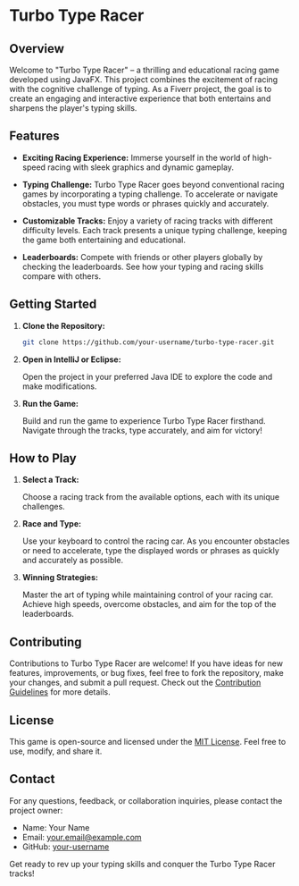 # Turbo Type Racer

## Overview

Welcome to "Turbo Type Racer" – a thrilling and educational racing game developed using JavaFX. This project combines the excitement of racing with the cognitive challenge of typing. As a Fiverr project, the goal is to create an engaging and interactive experience that both entertains and sharpens the player's typing skills.

## Features

- **Exciting Racing Experience:** Immerse yourself in the world of high-speed racing with sleek graphics and dynamic gameplay.

- **Typing Challenge:** Turbo Type Racer goes beyond conventional racing games by incorporating a typing challenge. To accelerate or navigate obstacles, you must type words or phrases quickly and accurately.

- **Customizable Tracks:** Enjoy a variety of racing tracks with different difficulty levels. Each track presents a unique typing challenge, keeping the game both entertaining and educational.

- **Leaderboards:** Compete with friends or other players globally by checking the leaderboards. See how your typing and racing skills compare with others.

## Getting Started

1. **Clone the Repository:**

   ```bash
   git clone https://github.com/your-username/turbo-type-racer.git
   ```

2. **Open in IntelliJ or Eclipse:**

   Open the project in your preferred Java IDE to explore the code and make modifications.

3. **Run the Game:**

   Build and run the game to experience Turbo Type Racer firsthand. Navigate through the tracks, type accurately, and aim for victory!

## How to Play

1. **Select a Track:**

   Choose a racing track from the available options, each with its unique challenges.

2. **Race and Type:**

   Use your keyboard to control the racing car. As you encounter obstacles or need to accelerate, type the displayed words or phrases as quickly and accurately as possible.

3. **Winning Strategies:**

   Master the art of typing while maintaining control of your racing car. Achieve high speeds, overcome obstacles, and aim for the top of the leaderboards.

## Contributing

Contributions to Turbo Type Racer are welcome! If you have ideas for new features, improvements, or bug fixes, feel free to fork the repository, make your changes, and submit a pull request. Check out the [Contribution Guidelines](CONTRIBUTING.md) for more details.

## License

This game is open-source and licensed under the [MIT License](LICENSE). Feel free to use, modify, and share it.

## Contact

For any questions, feedback, or collaboration inquiries, please contact the project owner:

- Name: Your Name
- Email: your.email@example.com
- GitHub: [your-username](https://github.com/your-username)

Get ready to rev up your typing skills and conquer the Turbo Type Racer tracks!
